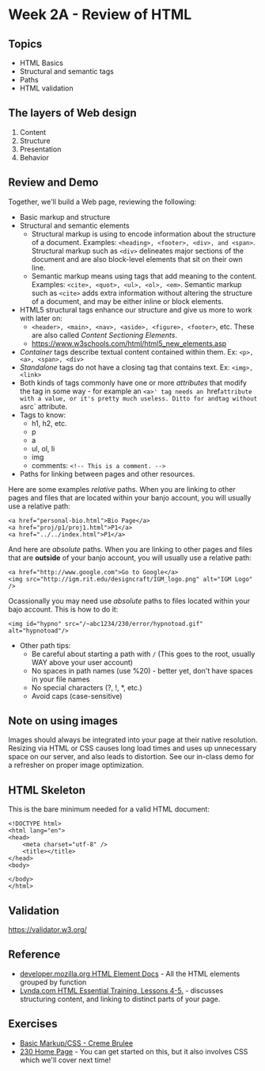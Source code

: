 # Week 2A - Review of HTML

## Topics
- HTML Basics
- Structural and semantic tags
- Paths
- HTML validation

## The layers of Web design
   1. Content
   1. Structure
   1. Presentation
   1. Behavior

## Review and Demo
Together, we'll build a Web page, reviewing the following:
- Basic markup and structure
- Structural and semantic elements
   - Structural markup is using to encode information about the structure of a document. Examples: `<heading>, <footer>, <div>, and <span>`. Structural markup such as `<div>` delineates major sections of the document and are also block-level elements that sit on their own line. 
   - Semantic markup means using tags that add meaning to the content. Examples: `<cite>, <quot>, <ul>, <ol>, <em>`. Semantic markup such as `<cite>` adds extra information without altering the structure of a document, and may be either inline or block elements.
- HTML5 structural tags enhance our structure and give us more to work with later on:
   - `<header>, <main>, <nav>, <aside>, <figure>, <footer>`, etc. These are also called *Content Sectioning Elements*.
   - https://www.w3schools.com/html/html5_new_elements.asp
- *Container* tags describe textual content contained within them. Ex: `<p>, <a>, <span>, <div>`
- *Standalone* tags do not have a closing tag that contains text. Ex: `<img>, <link>`
- Both kinds of tags commonly have one or more *attributes* that modify the tag in some way - for example an `<a>' tag needs an `href` attribute with a value, or it's pretty much useless. Ditto for and `<img>` tag without a `src` attribute.
- Tags to know:
   - h1, h2, etc.
   - p
   - a
   - ul, ol, li
   - img
   - comments: `<!-- This is a comment. -->`
- Paths for linking between pages and other resources. 

Here are some examples *relative* paths. When you are linking to other pages and files that are located within your banjo account, you will usually use a relative path:
``` 
<a href="personal-bio.html">Bio Page</a>
<a href="proj/p1/proj1.html">P1</a>
<a href="../../index.html">P1</a>
```

And here are *absolute* paths. When you are linking to other pages and files that are **outside** of your banjo account, you will usually use a relative path:

```
<a href="http://www.google.com">Go to Google</a>
<img src="http://igm.rit.edu/designcraft/IGM_logo.png" alt="IGM Logo" />
```

Ocassionally you may need use *absolute* paths to files located within your bajo account. This is how to do it:
```
<img id="hypno" src="/~abc1234/230/error/hypnotoad.gif" alt="hypnotoad"/>
```

- Other path tips:
   - Be careful about starting a path with `/` (This goes to the root, usually WAY above your user account)
   - No spaces in path names (use %20) - better yet, don't have spaces in your file names
   - No special characters (?, !, *, etc.)
   - Avoid caps (case-sensitive)

## Note on using images
Images should always be integrated into your page at their native resolution. Resizing via HTML or CSS causes long load times and uses up unnecessary space on our server, and also leads to distortion.
See our in-class demo for a refresher on proper image optimization.

## HTML Skeleton
This is the bare minimum needed for a valid HTML document:

```
<!DOCTYPE html>
<html lang="en">
<head>
	<meta charset="utf-8" />
	<title></title>
</head>
<body>

</body>
</html>
```

## Validation
https://validator.w3.org/

## Reference
- [developer.mozilla.org HTML Element Docs](https://developer.mozilla.org/en-US/docs/Web/HTML/Element) - All the HTML elements grouped by function
- [Lynda.com HTML Essential Training, Lessons 4-5.](https://www.lynda.com/HTML-tutorials/HTML-Essential-Training/170427-2.html?org=rit.edu) - discusses structuring content, and linking to distinct parts of your page.

## Exercises
- [Basic Markup/CSS - Creme Brulee](../exercises/week-2/creme-brulee/instructions.md)
- [230 Home Page](../exercises/week-2/230-home-page.md) - You can get started on this, but it also involves CSS which we'll cover next time!
